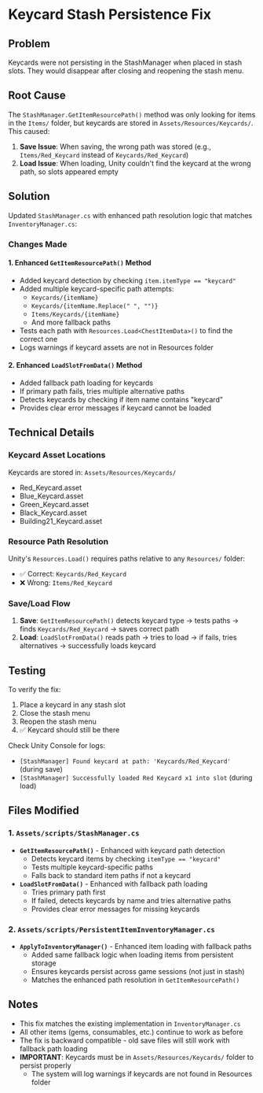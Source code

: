 # Keycard Stash Persistence Fix

## Problem
Keycards were not persisting in the StashManager when placed in stash slots. They would disappear after closing and reopening the stash menu.

## Root Cause
The `StashManager.GetItemResourcePath()` method was only looking for items in the `Items/` folder, but keycards are stored in `Assets/Resources/Keycards/`. This caused:
1. **Save Issue**: When saving, the wrong path was stored (e.g., `Items/Red_Keycard` instead of `Keycards/Red_Keycard`)
2. **Load Issue**: When loading, Unity couldn't find the keycard at the wrong path, so slots appeared empty

## Solution
Updated `StashManager.cs` with enhanced path resolution logic that matches `InventoryManager.cs`:

### Changes Made

#### 1. Enhanced `GetItemResourcePath()` Method
- Added keycard detection by checking `item.itemType == "keycard"`
- Added multiple keycard-specific path attempts:
  - `Keycards/{itemName}`
  - `Keycards/{itemName.Replace(" ", "")}`
  - `Items/Keycards/{itemName}`
  - And more fallback paths
- Tests each path with `Resources.Load<ChestItemData>()` to find the correct one
- Logs warnings if keycard assets are not in Resources folder

#### 2. Enhanced `LoadSlotFromData()` Method
- Added fallback path loading for keycards
- If primary path fails, tries multiple alternative paths
- Detects keycards by checking if item name contains "keycard"
- Provides clear error messages if keycard cannot be loaded

## Technical Details

### Keycard Asset Locations
Keycards are stored in: `Assets/Resources/Keycards/`
- Red_Keycard.asset
- Blue_Keycard.asset
- Green_Keycard.asset
- Black_Keycard.asset
- Building21_Keycard.asset

### Resource Path Resolution
Unity's `Resources.Load()` requires paths relative to any `Resources/` folder:
- ✅ Correct: `Keycards/Red_Keycard`
- ❌ Wrong: `Items/Red_Keycard`

### Save/Load Flow
1. **Save**: `GetItemResourcePath()` detects keycard type → tests paths → finds `Keycards/Red_Keycard` → saves correct path
2. **Load**: `LoadSlotFromData()` reads path → tries to load → if fails, tries alternatives → successfully loads keycard

## Testing
To verify the fix:
1. Place a keycard in any stash slot
2. Close the stash menu
3. Reopen the stash menu
4. ✅ Keycard should still be there

Check Unity Console for logs:
- `[StashManager] Found keycard at path: 'Keycards/Red_Keycard'` (during save)
- `[StashManager] Successfully loaded Red Keycard x1 into slot` (during load)

## Files Modified

### 1. `Assets/scripts/StashManager.cs`
- **`GetItemResourcePath()`** - Enhanced with keycard path detection
  - Detects keycard items by checking `itemType == "keycard"`
  - Tests multiple keycard-specific paths
  - Falls back to standard item paths if not a keycard
- **`LoadSlotFromData()`** - Enhanced with fallback path loading
  - Tries primary path first
  - If failed, detects keycards by name and tries alternative paths
  - Provides clear error messages for missing keycards

### 2. `Assets/scripts/PersistentItemInventoryManager.cs`
- **`ApplyToInventoryManager()`** - Enhanced item loading with fallback paths
  - Added same fallback logic when loading items from persistent storage
  - Ensures keycards persist across game sessions (not just in stash)
  - Matches the enhanced path resolution in `GetItemResourcePath()`

## Notes
- This fix matches the existing implementation in `InventoryManager.cs`
- All other items (gems, consumables, etc.) continue to work as before
- The fix is backward compatible - old save files will still work with fallback path loading
- **IMPORTANT**: Keycards must be in `Assets/Resources/Keycards/` folder to persist properly
  - The system will log warnings if keycards are not found in Resources folder
